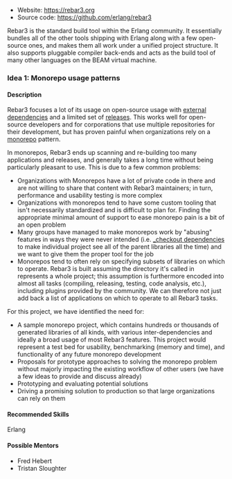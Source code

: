 * Website: https://rebar3.org
* Source code: https://github.com/erlang/rebar3

Rebar3 is the standard build tool within the Erlang community. It essentially bundles all of the other tools shipping with Erlang along with a few open-source ones, and makes them all work under a unified project structure.
It also supports pluggable compiler back-ends and acts as the build tool of many other languages on the BEAM virtual machine.

### Idea 1: Monorepo usage patterns

#### Description

Rebar3 focuses a lot of its usage on open-source usage with [external dependencies](https://adoptingerlang.org/docs/development/dependencies/#rebar3-expectations) and a limited set of [releases](https://adoptingerlang.org/docs/development/otp_high_level/). This works well for open-source developers and for corporations that use multiple repositories for their development, but has proven painful when organizations rely on a [monorepo](https://en.wikipedia.org/wiki/Monorepo) pattern.

In monorepos, Rebar3 ends up scanning and re-building too many applications and releases, and generally takes a long time without being particularly pleasant to use. This is due to a few common problems:

* Organizations with Monorepos have a lot of private code in there and are not willing to share that content with Rebar3 maintainers; in turn, performance and usability testing is more complex
* Organizations with monorepos tend to have some custom tooling that isn't necessarily standardized and is difficult to plan for. Finding the appropriate minimal amount of support to ease monorepo pain is a bit of an open problem
* Many groups have managed to make monorepos work by "abusing" features in ways they were never intended (i.e. [_checkout dependencies](https://www.rebar3.org/docs/dependencies#section-checkout-dependencies) to make individual project see all of the parent libraries all the time) and we want to give them the proper tool for the job
* Monorepos tend to often rely on specifying subsets of libraries on which to operate. Rebar3 is built assuming the directory it's called in represents a whole project; this assumption is furthermore encoded into almost all tasks (compiling, releasing, testing, code analysis, etc.), including plugins provided by the community. We can therefore not just add back a list of applications on which to operate to all Rebar3 tasks.

For this project, we have identified the need for:

* A sample monorepo project, which contains hundreds or thousands of generated libraries of all kinds, with various inter-dependencies and ideally a broad usage of most Rebar3 features. This project would represent a test bed for usability, benchmarking (memory and time), and functionality of any future monorepo development
* Proposals for prototype approaches to solving the monorepo problem without majorly impacting the existing workflow of other users (we have a few ideas to provide and discuss already)
* Prototyping and evaluating potential solutions
* Driving a promising solution to production so that large organizations can rely on them  

#### Recommended Skills
Erlang

#### Possible Mentors

* Fred Hebert
* Tristan Sloughter
